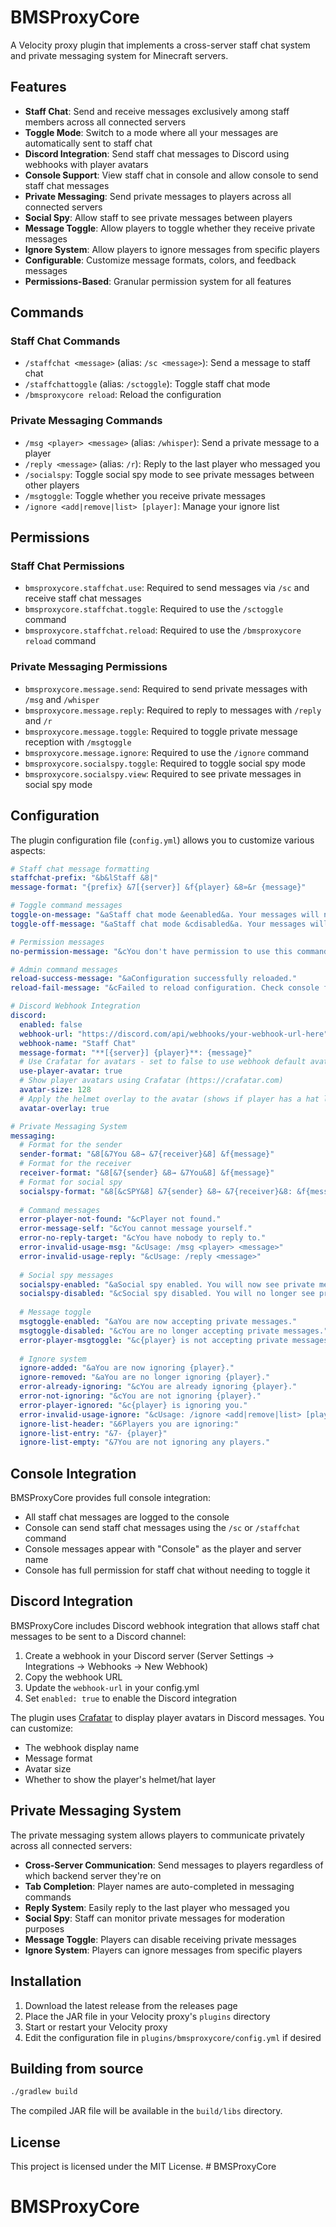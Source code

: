 # BMSProxyCore

A Velocity proxy plugin that implements a cross-server staff chat system and private messaging system for Minecraft servers.

## Features

- **Staff Chat**: Send and receive messages exclusively among staff members across all connected servers
- **Toggle Mode**: Switch to a mode where all your messages are automatically sent to staff chat
- **Discord Integration**: Send staff chat messages to Discord using webhooks with player avatars
- **Console Support**: View staff chat in console and allow console to send staff chat messages
- **Private Messaging**: Send private messages to players across all connected servers
- **Social Spy**: Allow staff to see private messages between players
- **Message Toggle**: Allow players to toggle whether they receive private messages
- **Ignore System**: Allow players to ignore messages from specific players
- **Configurable**: Customize message formats, colors, and feedback messages
- **Permissions-Based**: Granular permission system for all features

## Commands

### Staff Chat Commands
- `/staffchat <message>` (alias: `/sc <message>`): Send a message to staff chat
- `/staffchattoggle` (alias: `/sctoggle`): Toggle staff chat mode
- `/bmsproxycore reload`: Reload the configuration

### Private Messaging Commands
- `/msg <player> <message>` (alias: `/whisper`): Send a private message to a player
- `/reply <message>` (alias: `/r`): Reply to the last player who messaged you
- `/socialspy`: Toggle social spy mode to see private messages between other players
- `/msgtoggle`: Toggle whether you receive private messages
- `/ignore <add|remove|list> [player]`: Manage your ignore list

## Permissions

### Staff Chat Permissions
- `bmsproxycore.staffchat.use`: Required to send messages via `/sc` and receive staff chat messages
- `bmsproxycore.staffchat.toggle`: Required to use the `/sctoggle` command
- `bmsproxycore.staffchat.reload`: Required to use the `/bmsproxycore reload` command

### Private Messaging Permissions
- `bmsproxycore.message.send`: Required to send private messages with `/msg` and `/whisper`
- `bmsproxycore.message.reply`: Required to reply to messages with `/reply` and `/r`
- `bmsproxycore.message.toggle`: Required to toggle private message reception with `/msgtoggle`
- `bmsproxycore.message.ignore`: Required to use the `/ignore` command
- `bmsproxycore.socialspy.toggle`: Required to toggle social spy mode
- `bmsproxycore.socialspy.view`: Required to see private messages in social spy mode

## Configuration

The plugin configuration file (`config.yml`) allows you to customize various aspects:

```yaml
# Staff chat message formatting
staffchat-prefix: "&b&lStaff &8|"
message-format: "{prefix} &7[{server}] &f{player} &8»&r {message}"

# Toggle command messages
toggle-on-message: "&aStaff chat mode &eenabled&a. Your messages will now go to staff chat."
toggle-off-message: "&aStaff chat mode &cdisabled&a. Your messages will now go to public chat."

# Permission messages
no-permission-message: "&cYou don't have permission to use this command."

# Admin command messages
reload-success-message: "&aConfiguration successfully reloaded."
reload-fail-message: "&cFailed to reload configuration. Check console for errors."

# Discord Webhook Integration
discord:
  enabled: false
  webhook-url: "https://discord.com/api/webhooks/your-webhook-url-here"
  webhook-name: "Staff Chat"
  message-format: "**[{server}] {player}**: {message}"
  # Use Crafatar for avatars - set to false to use webhook default avatar
  use-player-avatar: true
  # Show player avatars using Crafatar (https://crafatar.com)
  avatar-size: 128
  # Apply the helmet overlay to the avatar (shows if player has a hat layer)
  avatar-overlay: true

# Private Messaging System
messaging:
  # Format for the sender
  sender-format: "&8[&7You &8→ &7{receiver}&8] &f{message}"
  # Format for the receiver
  receiver-format: "&8[&7{sender} &8→ &7You&8] &f{message}"
  # Format for social spy
  socialspy-format: "&8[&cSPY&8] &7{sender} &8→ &7{receiver}&8: &f{message}"
  
  # Command messages
  error-player-not-found: "&cPlayer not found."
  error-message-self: "&cYou cannot message yourself."
  error-no-reply-target: "&cYou have nobody to reply to."
  error-invalid-usage-msg: "&cUsage: /msg <player> <message>"
  error-invalid-usage-reply: "&cUsage: /reply <message>"
  
  # Social spy messages
  socialspy-enabled: "&aSocial spy enabled. You will now see private messages."
  socialspy-disabled: "&cSocial spy disabled. You will no longer see private messages."
  
  # Message toggle
  msgtoggle-enabled: "&aYou are now accepting private messages."
  msgtoggle-disabled: "&cYou are no longer accepting private messages."
  error-player-msgtoggle: "&c{player} is not accepting private messages."
  
  # Ignore system
  ignore-added: "&aYou are now ignoring {player}."
  ignore-removed: "&aYou are no longer ignoring {player}."
  error-already-ignoring: "&cYou are already ignoring {player}."
  error-not-ignoring: "&cYou are not ignoring {player}."
  error-player-ignored: "&c{player} is ignoring you."
  error-invalid-usage-ignore: "&cUsage: /ignore <add|remove|list> [player]"
  ignore-list-header: "&6Players you are ignoring:"
  ignore-list-entry: "&7- {player}"
  ignore-list-empty: "&7You are not ignoring any players."
```

## Console Integration

BMSProxyCore provides full console integration:

- All staff chat messages are logged to the console
- Console can send staff chat messages using the `/sc` or `/staffchat` command
- Console messages appear with "Console" as the player and server name
- Console has full permission for staff chat without needing to toggle it

## Discord Integration

BMSProxyCore includes Discord webhook integration that allows staff chat messages to be sent to a Discord channel:

1. Create a webhook in your Discord server (Server Settings → Integrations → Webhooks → New Webhook)
2. Copy the webhook URL
3. Update the `webhook-url` in your config.yml
4. Set `enabled: true` to enable the Discord integration

The plugin uses [Crafatar](https://crafatar.com) to display player avatars in Discord messages. You can customize:
- The webhook display name
- Message format
- Avatar size
- Whether to show the player's helmet/hat layer

## Private Messaging System

The private messaging system allows players to communicate privately across all connected servers:

- **Cross-Server Communication**: Send messages to players regardless of which backend server they're on
- **Tab Completion**: Player names are auto-completed in messaging commands
- **Reply System**: Easily reply to the last player who messaged you
- **Social Spy**: Staff can monitor private messages for moderation purposes
- **Message Toggle**: Players can disable receiving private messages
- **Ignore System**: Players can ignore messages from specific players

## Installation

1. Download the latest release from the releases page
2. Place the JAR file in your Velocity proxy's `plugins` directory
3. Start or restart your Velocity proxy
4. Edit the configuration file in `plugins/bmsproxycore/config.yml` if desired

## Building from source

```bash
./gradlew build
```

The compiled JAR file will be available in the `build/libs` directory.

## License

This project is licensed under the MIT License. # BMSProxyCore
# BMSProxyCore
